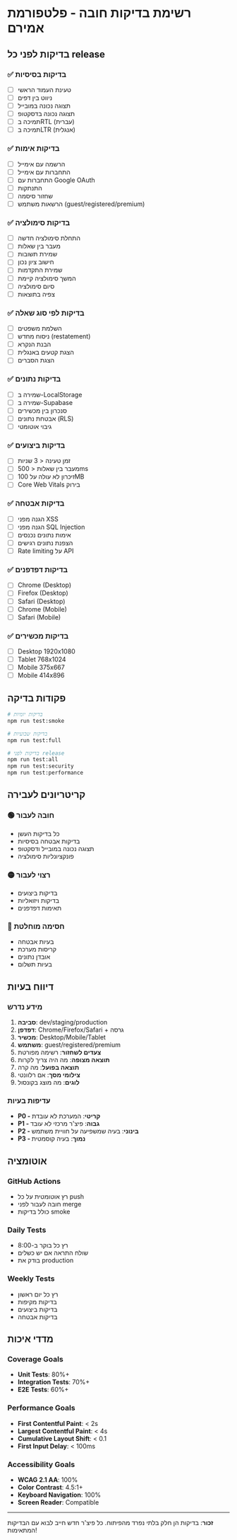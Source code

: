 
# רשימת בדיקות חובה - פלטפורמת אמירם

## בדיקות לפני כל release

### ✅ בדיקות בסיסיות
- [ ] טעינת העמוד הראשי
- [ ] ניווט בין דפים
- [ ] תצוגה נכונה במובייל
- [ ] תצוגה נכונה בדסקטופ
- [ ] תמיכה בRTL (עברית)
- [ ] תמיכה בLTR (אנגלית)

### ✅ בדיקות אימות
- [ ] הרשמה עם אימייל
- [ ] התחברות עם אימייל
- [ ] התחברות עם Google OAuth
- [ ] התנתקות
- [ ] שחזור סיסמה
- [ ] הרשאות משתמש (guest/registered/premium)

### ✅ בדיקות סימולציה
- [ ] התחלת סימולציה חדשה
- [ ] מעבר בין שאלות
- [ ] שמירת תשובות
- [ ] חישוב ציון נכון
- [ ] שמירת התקדמות
- [ ] המשך סימולציה קיימת
- [ ] סיום סימולציה
- [ ] צפיה בתוצאות

### ✅ בדיקות לפי סוג שאלה
- [ ] השלמת משפטים
- [ ] ניסוח מחדש (restatement)
- [ ] הבנת הנקרא
- [ ] הצגת קטעים באנגלית
- [ ] הצגת הסברים

### ✅ בדיקות נתונים
- [ ] שמירה ב-LocalStorage
- [ ] שמירה ב-Supabase
- [ ] סנכרון בין מכשירים
- [ ] אבטחת נתונים (RLS)
- [ ] גיבוי אוטומטי

### ✅ בדיקות ביצועים
- [ ] זמן טעינה < 3 שניות
- [ ] מעבר בין שאלות < 500ms
- [ ] זיכרון לא עולה על 100MB
- [ ] Core Web Vitals בירוק

### ✅ בדיקות אבטחה
- [ ] הגנה מפני XSS
- [ ] הגנה מפני SQL Injection
- [ ] אימות נתונים נכנסים
- [ ] הצפנת נתונים רגישים
- [ ] Rate limiting על API

### ✅ בדיקות דפדפנים
- [ ] Chrome (Desktop)
- [ ] Firefox (Desktop)
- [ ] Safari (Desktop)
- [ ] Chrome (Mobile)
- [ ] Safari (Mobile)

### ✅ בדיקות מכשירים
- [ ] Desktop 1920x1080
- [ ] Tablet 768x1024
- [ ] Mobile 375x667
- [ ] Mobile 414x896

## פקודות בדיקה

```bash
# בדיקות יומיות
npm run test:smoke

# בדיקות שבועיות
npm run test:full

# בדיקות לפני release
npm run test:all
npm run test:security
npm run test:performance
```

## קריטריונים לעבירה

### 🟢 חובה לעבור
- כל בדיקות העשן
- בדיקות אבטחה בסיסיות
- תצוגה נכונה במובייל ודסקטופ
- פונקציונליות סימולציה

### 🟡 רצוי לעבור
- בדיקות ביצועים
- בדיקות ויזואליות
- תאימות דפדפנים

### 🔴 חסימה מוחלטת
- בעיות אבטחה
- קריסות מערכת
- אובדן נתונים
- בעיות תשלום

## דיווח בעיות

### מידע נדרש
1. **סביבה**: dev/staging/production
2. **דפדפן**: Chrome/Firefox/Safari + גרסה
3. **מכשיר**: Desktop/Mobile/Tablet
4. **משתמש**: guest/registered/premium
5. **צעדים לשחזור**: רשימה מפורטת
6. **תוצאה מצופה**: מה היה צריך לקרות
7. **תוצאה בפועל**: מה קרה
8. **צילומי מסך**: אם רלוונטי
9. **לוגים**: מה מוצג בקונסול

### עדיפות בעיות
- **P0 - קריטי**: המערכת לא עובדת
- **P1 - גבוה**: פיצ'ר מרכזי לא עובד
- **P2 - בינוני**: בעיה שמשפיעה על חוויית משתמש
- **P3 - נמוך**: בעיה קוסמטית

## אוטומציה

### GitHub Actions
- רץ אוטומטית על כל push
- חובה לעבור לפני merge
- כולל בדיקות smoke

### Daily Tests
- רץ כל בוקר ב-8:00
- שולח התראה אם יש כשלים
- בודק את production

### Weekly Tests
- רץ כל יום ראשון
- בדיקות מקיפות
- בדיקות ביצועים
- בדיקות אבטחה

## מדדי איכות

### Coverage Goals
- **Unit Tests**: 80%+
- **Integration Tests**: 70%+
- **E2E Tests**: 60%+

### Performance Goals
- **First Contentful Paint**: < 2s
- **Largest Contentful Paint**: < 4s
- **Cumulative Layout Shift**: < 0.1
- **First Input Delay**: < 100ms

### Accessibility Goals
- **WCAG 2.1 AA**: 100%
- **Color Contrast**: 4.5:1+
- **Keyboard Navigation**: 100%
- **Screen Reader**: Compatible

---

**זכור**: בדיקות הן חלק בלתי נפרד מהפיתוח. כל פיצ'ר חדש חייב לבוא עם הבדיקות המתאימות!
